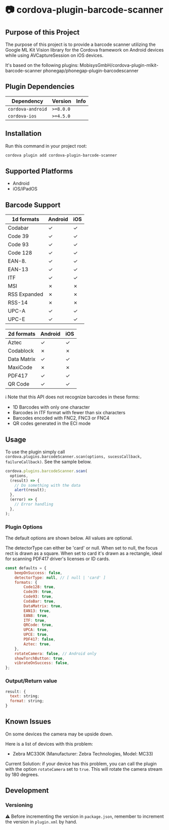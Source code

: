 # :camera: cordova-plugin-barcode-scanner

## Purpose of this Project

The purpose of this project is to provide a barcode scanner utilizing the Google ML Kit Vision library for the Cordova framework on Android devices while using AVCaptureSession on iOS devices.

It's based on the following plugins:
MobisysGmbH/cordova-plugin-mlkit-barcode-scanner
phonegap/phonegap-plugin-barcodescanner

## Plugin Dependencies

| Dependency                        | Version   | Info                       |
| --------------------------------- | --------- | -------------------------- |
| `cordova-android`                 | `>=8.0.0` |                            |
| `cordova-ios`                     | `>=4.5.0` |                            |

## Installation

Run this command in your project root:

```bash
cordova plugin add cordova-plugin-barcode-scanner
```

## Supported Platforms

- Android
- iOS/iPadOS

## Barcode Support

| 1d formats   | Android | iOS |
| ------------ | ------- | --- |
| Codabar      | ✓       | ✓   |
| Code 39      | ✓       | ✓   |
| Code 93      | ✓       | ✓   |
| Code 128     | ✓       | ✓   |
| EAN-8.       | ✓       | ✓   |
| EAN-13       | ✓       | ✓   |
| ITF          | ✓       | ✓   |
| MSI          | ✗       | ✗   |
| RSS Expanded | ✗       | ✗   |
| RSS-14       | ✗       | ✗   |
| UPC-A        | ✓       | ✓   |
| UPC-E        | ✓       | ✓   |

| 2d formats  | Android | iOS |
| ----------- | ------- | --- |
| Aztec       | ✓       | ✓   |
| Codablock   | ✗       | ✗   |
| Data Matrix | ✓       | ✓   |
| MaxiCode    | ✗       | ✗   |
| PDF417      | ✓       | ✓   |
| QR Code     | ✓       | ✓   |

:information_source: Note that this API does not recognize barcodes in these forms:

- 1D Barcodes with only one character
- Barcodes in ITF format with fewer than six characters
- Barcodes encoded with FNC2, FNC3 or FNC4
- QR codes generated in the ECI mode

## Usage

To use the plugin simply call `cordova.plugins.barcodeScanner.scan(options, sucessCallback, failureCallback)`. See the sample below.

```javascript
cordova.plugins.barcodeScanner.scan(
  options,
  (result) => {
    // Do something with the data
    alert(result);
  },
  (error) => {
    // Error handling
  },
);
```

### Plugin Options

The default options are shown below.
All values are optional.

The detectorType can either be 'card' or null. When set to null, the focus rect is drawn as a square. When set to card it's drawn as a rectangle, ideal for scanning PDF417 driver's licenses or ID cards.

```javascript
const defaults = {
    beepOnSuccess: false,
    detectorType: null, // [ null | 'card' ]
    formats: {
        Code128: true,
        Code39: true,
        Code93: true,
        CodaBar: true,
        DataMatrix: true,
        EAN13: true,
        EAN8: true,
        ITF: true,
        QRCode: true,
        UPCA: true,
        UPCE: true,
        PDF417: false,
        Aztec: true,
    },
    rotateCamera: false, // Android only
    showTorchButton: true,
    vibrateOnSuccess: false,
};
```

### Output/Return value

```javascript
result: {
  text: string;
  format: string;
}
```
## Known Issues

On some devices the camera may be upside down.

Here is a list of devices with this problem:

- Zebra MC330K (Manufacturer: Zebra Technologies, Model: MC33)

Current Solution:
if your device has this problem, you can call the plugin with the option `rotateCamera` set to `true`.
This will rotate the camera stream by 180 degrees.

## Development

### Versioning

⚠️ Before incrementing the version in `package.json`, remember to increment the version in `plugin.xml` by hand.
